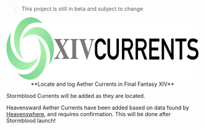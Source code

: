> This project is still in beta and subject to change

<div align="center">
  <img alt="XIVCurrents" src="src/xivcurrents-dark.png" height="164px">
</div>
<div align="center">
  **Locate and log Aether Currents in Final Fantasy XIV**
</div>

Stormblood Currents will be added as they are located.

Heavensward Aether Currents have been added based on data found by [Heavenswhere](http://www.heavenswhere.com/), and requires confirmation. This will be done after Stormblood launch! 